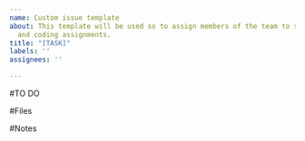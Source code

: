 ```yaml
---
name: Custom issue template
about: This template will be used so to assign members of the team to specific files
  and coding assignments.
title: "[TASK]"
labels: ''
assignees: ''

---
```


#TO DO

#Files

#Notes
